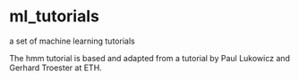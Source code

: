 ml_tutorials
============

a set of machine learning tutorials

The hmm tutorial is based and adapted from a tutorial by Paul Lukowicz and Gerhard Troester at ETH.
